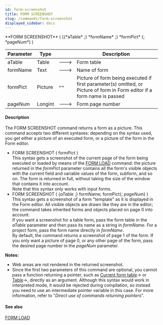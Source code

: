 ```yaml
---
id: form-screenshot
title: FORM SCREENSHOT
slug: /commands/form-screenshot
displayed_sidebar: docs
---
```


<!--REF #_command_.FORM SCREENSHOT.Syntax-->**FORM SCREENSHOT** ( {{*aTable* ;} *formName* ;} *formPict* {; *pageNum*} )<!-- END REF-->
<!--REF #_command_.FORM SCREENSHOT.Params-->
| Parameter | Type |  | Description |
| --- | --- | --- | --- |
| aTable | Table | &#x1F852; | Form table |
| formName | Text | &#x1F852; | Name of form |
| formPict | Picture | &#x1F858; | Picture of form being executed if first parameter(s) omitted, or <br/>Picture of form in Form editor if a form name is passed |
| pageNum | Longint | &#x1F852; | Form page number |

<!-- END REF-->

#### Description 

<!--REF #_command_.FORM SCREENSHOT.Summary-->The FORM SCREENSHOT command returns a form as a picture.<!-- END REF--> This command accepts two different syntaxes: depending on the syntax used, you get either a picture of an executed form, or a picture of the form in the Form editor.

* FORM SCREENSHOT ( formPict )  
This syntax gets a screenshot of the current page of the form being executed or loaded by means of the [FORM LOAD](form-load.md) command: the picture returned in the *formPict* parameter contains all the form's visible objects with the current field and variable values of the form, subform, and so on. The form is returned in full, without taking the size of the window that contains it into account.  
Note that this syntax only works with input forms.
* FORM SCREENSHOT ( {*aTable* ;} formName; formPict{; *pageNum*} )  
This syntax gets a screenshot of a form "template" as it is displayed in the Form editor. All visible objects are drawn like they are in the editor; the command takes inherited forms and objects placed on page 0 into account.  
If you want a screenshot for a table form, pass the form table in the *aTable* parameter and then pass its name as a string in *formName*. For a project form, pass the form name directly in *formName*.  
By default, the command returns a screenshot of page 1 of the form. If you only want a picture of page 0, or any other page of the form, pass the desired page number in the *pageNum* parameter.

**Notes:** 

* Web areas are not rendered in the returned screenshot.
* Since the first two parameters of this command are optional, you cannot pass a function returning a pointer, such as [Current form table](current-form-table.md)\-> or [Table](table.md)\->, directly as an argument. Although this syntax would work in interpreted mode, it would be rejected during compilation, so instead you need to use an intermediate pointer variable in this case. For more information, refer to "*Direct use of commands returning pointers*".

#### See also 

[FORM LOAD](form-load.md)  